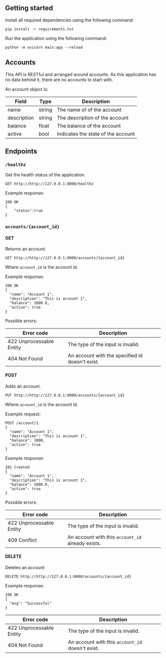 ## Getting started

Install all required dependencies using the following command:
```
pip install -r requirements.txt
```

Run the application using the following command:
```
python -m uvicorn main:app --reload
```

## Accounts

This API is RESTful and arranged around accounts. As this application has no data behind it, there are no accounts to start with.

An account object is:

| Field | Type | Description |
| ----- | ---- | ----------- |
| name | string | The name of of the account |
| description | string | The description of the account |
| balance | float | The balance of the account |
| active | bool | Indicates the state of the account | 

## Endpoints

### `/healthz`

Get the health status of the application.
```
GET http://http://127.0.0.1:8000/healthz
```

Example response:
```
200 OK
{
    "status":true
}
```

### `accounts/{account_id}`

#### GET

Returns an account.

```
GET http://http://127.0.0.1:8000/accounts/{account_id}
```
Where `account_id` is the account id.

Example response:
```
200 OK
{
  "name": "Account 1",
  "description": "This is account 1",
  "balance": 1000.0,
  "active": true
}
```

Possible errors:

| Error code | Description |
| ---------- | ----------- |
| 422 Unprocessable Entity | The type of the input is invalid. |
| 404 Not Found | An account with the specified id doesn't exist. |

#### POST

Adds an account.
```
PUT http://http://127.0.0.1:8000/accounts/{account_id}
```
Where `account_id` is the account id.

Example request:
```
POST /account/1
{
  "name": "Account 1",
  "description": "This is account 1",
  "balance": 1000,
  "active": true
}
```

Example response:
```
201 Created
{
  "name": "Account 1",
  "description": "This is account 1",
  "balance": 1000.0,
  "active": true
}
```

Possible errors:

| Error code | Description |
| ---------- | ----------- |
| 422 Unprocessable Entity | The type of the input is invalid. |
| 409 Conflict | An account with this `account_id` already exists. |

#### DELETE

Deletes an account
```
DELETE http://http://127.0.0.1:8000/accounts/{account_id}
```

Example response:
```
200 OK
{
  "msg": "Successful"
}
```

| Error code | Description |
| ---------- | ----------- |
| 422 Unprocessable Entity | The type of the input is invalid. |
| 404 Not Found | An account with this `account_id` doesn't exist. |
